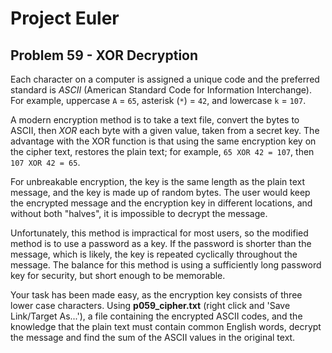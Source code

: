 # Project Euler

## Problem 59 - XOR Decryption

Each character on a computer is assigned a unique code and the preferred standard is *ASCII* (American Standard Code for Information Interchange).
For example, uppercase `A` = `65`, asterisk (`*`) = `42`, and lowercase `k` = `107`.

A modern encryption method is to take a text file, convert the bytes to ASCII, then *XOR* each byte with a given value, taken from a secret key.
The advantage with the XOR function is that using the same encryption key on the cipher text, restores the plain text; for example, `65 XOR 42 = 107`, then `107 XOR 42 = 65`.

For unbreakable encryption, the key is the same length as the plain text message, and the key is made up of random bytes.
The user would keep the encrypted message and the encryption key in different locations, and without both "halves", it is impossible to decrypt the message.

Unfortunately, this method is impractical for most users, so the modified method is to use a password as a key.
If the password is shorter than the message, which is likely, the key is repeated cyclically throughout the message.
The balance for this method is using a sufficiently long password key for security, but short enough to be memorable.

Your task has been made easy, as the encryption key consists of three lower case characters.
Using **p059_cipher.txt** (right click and 'Save Link/Target As...'), a file containing the encrypted ASCII codes, and the knowledge that the plain text must contain common English words, decrypt the message and find the sum of the ASCII values in the original text.
